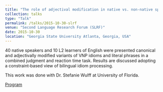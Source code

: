 ```yaml
---
title: "The role of adjectival modification in native vs. non-native speaker processing of idiomatic language"
collection: talks
type: "Talk"
permalink: /talks/2015-10-30-slrf
venue: "Second Language Research Forum (SLRF)"
date: 2015-10-30
location: "Georgia State University Atlanta, Georgia, USA"
---
```


40 native speakers and 10 L2 learners of English were presented canonical and adjectivally modified variants of VNP idioms and literal phrases in a combined judgment and reaction time task. Results are discussed adopting a constraint‐based view of bilingual idiom processing.

This work was done with Dr. Stefanie Wulff at University of Florida.

<a href="https://alsl.gsu.edu/second-language-research-forum-2015/program/">Program</a>
